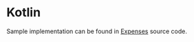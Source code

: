 # Kotlin

Sample implementation can be found in [Expenses](https://github.com/Nominalista/Expenses) source code.
